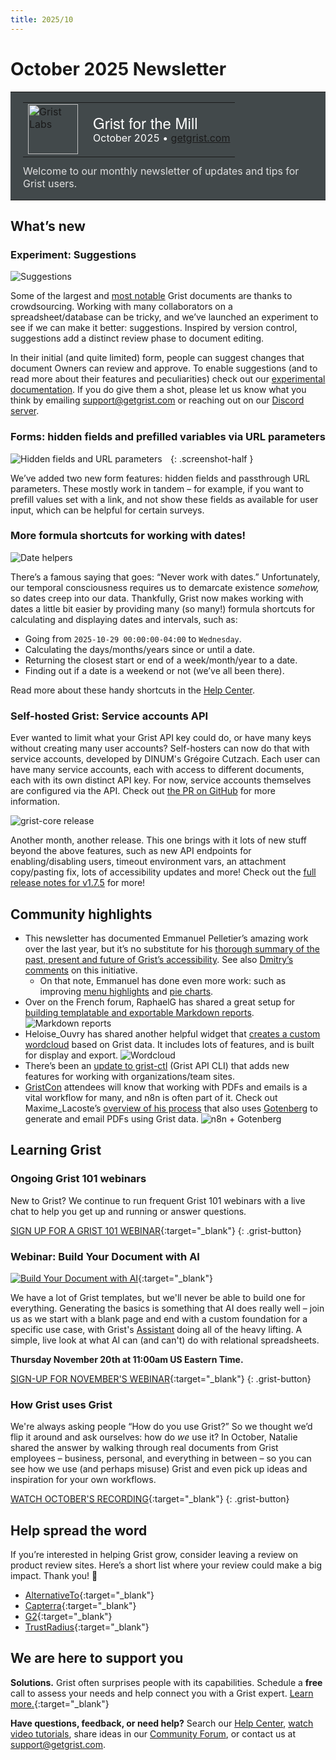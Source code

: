 ```yaml
---
title: 2025/10
---
```


# October 2025 Newsletter

<style>
  /* restore some poorly overridden defaults */
  .newsletter-header .table {
    background-color: initial;
    border: initial;
  }
  .newsletter-header .table > tbody > tr > td {
    padding: initial;
    border: initial;
    vertical-align: initial;
  }
  .newsletter-header img.header-img {
    padding: initial;
    max-width: initial;
    display: initial;
    padding: initial;
    line-height: initial;
    background-color: initial;
    border: initial;
    border-radius: initial;
    margin: initial;
  }

  /* copy newsletter styles, with a prefix for sufficient specificity */
  .newsletter-header .header {
    border: none;
    padding: 0;
    margin: 0;
  }
  .newsletter-header table > tbody > tr > td.header-image {
    width: 80px;
    padding-right: 16px;
  }
  .newsletter-header table > tbody > tr > td.header-text {
    background-color: #42494B;
    padding: 16px 20px;
  }
  .newsletter-header table.header-top {
    border: none;
    padding: 0;
    margin: 0;
    width: 100%;
  }
  .header-title {
    font-family: Helvetica Neue, Helvetica, Arial, sans-serif;
    font-size: 24px;
    line-height: 28px;
    color: #FFFFFF;
  }
  .header-month {
    color: #FFFFFF;
  }
  .header-welcome {
    margin-top: 12px;
    color: #FFFFFF;
  }
  .newsletter-summary {
    background-color: #e3fff5;
    margin: 0;
    padding: 10px;
  }
  .newsletter-summary-header {
    text-align: center;
    padding-bottom: 10px;
    border-bottom: 1px solid lightgrey;
  }
  .newsletter-summary ul {
    padding-left: 20px;
  }
  .newsletter-summary li {
    margin-bottom: 10px;
  }
  .newsletter-summary li p {
    margin: 0px
  }
</style>

<div class="newsletter-header">
<table class="header" cellpadding="0" cellspacing="0" border="0"><tr>
  <td class="header-text">
    <table class="header-top"><tr>
      <td class="header-image">
        <a href="https://www.getgrist.com">
          <img class="header-img" src="/images/newsletters/grist-labs.png" width="80" height="80" alt="Grist Labs" border="0">
        </a>
      </td>
      <td class="header-top-text">
        <div class="header-title">Grist for the Mill</div>
        <div class="header-month">October 2025
          &#8226; <a href="https://www.getgrist.com/">getgrist.com</a></div>
      </td>
    </tr></table>
    <div class="header-welcome" style="color: #e0e0e0;">
      Welcome to our monthly newsletter of updates and tips for Grist users.
    </div>
  </td>
</tr></table>
</div>

## What’s new

### Experiment: Suggestions

![Suggestions](../images/newsletters/2025-10/suggestions.gif)

Some of the largest and [most notable](https://bsky.app/profile/tas.bot/post/3ljqmi5hwbc2p) Grist documents are thanks to crowdsourcing. Working with many collaborators on a spreadsheet/database can be tricky, and we’ve launched an experiment to see if we can make it better: suggestions. Inspired by version control, suggestions add a distinct review phase to document editing.

In their initial (and quite limited) form, people can suggest changes that document Owners can review and approve. To enable suggestions (and to read more about their features and peculiarities) check out our [experimental documentation](https://support.getgrist.com/sharing/#suggestions). If you do give them a shot, please let us know what you think by emailing [support@getgrist.com](mailto:support@getgrist.com) or reaching out on our [Discord server](https://discord.gg/MYKpYQ3fbP).

### Forms: hidden fields and prefilled variables via URL parameters

<span style="display: inline-block; width: 50%;">![Hidden fields and URL parameters](../images/newsletters/2025-10/hidden-fields.png)</span>
{: .screenshot-half }

We’ve added two new form features: hidden fields and passthrough URL parameters. These mostly work in tandem – for example, if you want to prefill values set with a link, and not show these fields as available for user input, which can be helpful for certain surveys.

### More formula shortcuts for working with dates!

![Date helpers](../images/newsletters/2025-10/date-helpers.gif)

There’s a famous saying that goes: “Never work with dates.” Unfortunately, our temporal consciousness requires us to demarcate existence *somehow,* so dates creep into our data. Thankfully, Grist now makes working with dates a little bit easier by providing many (so many!) formula shortcuts for calculating and displaying dates and intervals, such as:

* Going from `2025-10-29 00:00:00-04:00` to `Wednesday`. 
* Calculating the days/months/years since or until a date.
* Returning the closest start or end of a week/month/year to a date.
* Finding out if a date is a weekend or not (we’ve all been there).

Read more about these handy shortcuts in the [Help Center](https://support.getgrist.com/dates/#displaying-days-weeks-years-and-intervals). 

### Self-hosted Grist: Service accounts API

Ever wanted to limit what your Grist API key could do, or have many keys without creating many user accounts? Self-hosters can now do that with service accounts, developed by DINUM's Grégoire Cutzach. Each user can have many service accounts, each with access to different documents, each with its own distinct API key. For now, service accounts themselves are configured via the API. Check out [the PR on GitHub](https://github.com/gristlabs/grist-core/pull/1699) for more information.

![grist-core release](../images/newsletters/core-release.png)

Another month, another release. This one brings with it lots of new stuff beyond the above features, such as new API endpoints for enabling/disabling users, timeout environment vars, an attachment copy/pasting fix, lots of accessibility updates and more! Check out the [full release notes for v1.7.5](https://github.com/gristlabs/grist-core/releases/tag/v1.7.5) for more!

##  Community highlights

* This newsletter has documented Emmanuel Pelletier’s amazing work over the last year, but it’s no substitute for his [thorough summary of the past, present and future of Grist’s accessibility](https://docs.numerique.gouv.fr/docs/dd22823c-5fa9-4d5f-b09c-08b6e693d9ce/). See also [Dmitry’s comments](https://www.linkedin.com/posts/dsagal_docs-activity-7386749971032862720-0oer/?utm_source=share&utm_medium=member_desktop&rcm=ACoAABU4rcUBgiDDCl33ZX_67NMrHqsZzO7CR68) on this initiative. 
    * On that note, Emmanuel has done even more work: such as improving [menu highlights](https://github.com/gristlabs/grist-core/pull/1876) and [pie charts](https://github.com/gristlabs/grist-core/pull/1872).
* Over on the French forum, RaphaelG has shared a great setup for [building templatable and exportable Markdown reports](https://forum.grist.libre.sh/t/mini-generateur-pour-mettre-en-forme-vos-donnees-avec-un-modele/1940/2).
![Markdown reports](../images/newsletters/2025-10/generator2.gif)
* Heloise_Ouvry has shared another helpful widget that [creates a custom wordcloud](https://community.getgrist.com/t/wordcloud-widget/12218) based on Grist data. It includes lots of features, and is built for display and export.
![Wordcloud](../images/newsletters/2025-10/wordcloud.png)
* There’s been an [update to grist-ctl](https://community.getgrist.com/t/grist-ctl-a-cli-tool-to-interact-with-grist-api/7887/7) (Grist API CLI) that adds new features for working with organizations/team sites. 
* [GristCon](https://www.getgrist.com/gristcon-2025/) attendees will know that working with PDFs and emails is a vital workflow for many, and n8n is often part of it. Check out Maxime_Lacoste’s [overview of his process](https://community.getgrist.com/t/how-to-generate-and-send-by-email-a-sum-up-pdf-after-the-completion-of-a-form-with-n8n-and-gotenborg/12284) that also uses [Gotenberg](https://gotenberg.dev/) to generate and email PDFs using Grist data.
![n8n + Gotenberg](../images/newsletters/2025-10/n8n-gotenberg.png)

## Learning Grist

### Ongoing Grist 101 webinars

New to Grist? We continue to run frequent Grist 101 webinars with a live chat to help you get up and running or answer questions. 

[SIGN UP FOR A GRIST 101 WEBINAR](https://www.getgrist.com/webinars/grist-101-new-users-guide/){:target="\_blank"}
{: .grist-button}

### Webinar: Build Your Document with AI

[![Build Your Document with AI](../images/newsletters/2025-10/webinar.png)](https://www.getgrist.com/webinars/build-your-document-with-ai/?utm_source=support-newsletter&utm_medium=internal&utm_campaign=build-webinar&utm_term=november-2025){:target="\_blank"}

We have a lot of Grist templates, but we'll never be able to build one for everything. Generating the basics is something that AI does really well – join us as we start with a blank page and end with a custom foundation for a specific use case, with Grist's [Assistant](https://support.getgrist.com/assistant/) doing all of the heavy lifting. A simple, live look at what AI can (and can't) do with relational spreadsheets.

**Thursday November 20th at 11:00am US Eastern Time.**

[SIGN-UP FOR NOVEMBER'S WEBINAR](https://www.getgrist.com/webinars/build-your-document-with-ai/?utm_source=support-newsletter&utm_medium=internal&utm_campaign=build-webinar&utm_term=november-2025){:target="\_blank"}
{: .grist-button}

### How Grist uses Grist

We're always asking people “How do you use Grist?” So we thought we’d flip it around and ask ourselves: how do *we* use it? In October, Natalie shared the answer by walking through real documents from Grist employees – business, personal, and everything in between – so you can see how we use (and perhaps misuse) Grist and even pick up ideas and inspiration for your own workflows.

[WATCH OCTOBER'S RECORDING](https://www.getgrist.com/webinars/how-grist-uses-grist/){:target="\_blank"}
{: .grist-button}

## Help spread the word
If you’re interested in helping Grist grow, consider leaving a review on product review sites. Here’s a short list where your review could make a big impact. Thank you! 🙏

* [AlternativeTo](https://alternativeto.net/software/grist/about/){:target="\_blank"}
* [Capterra](https://www.capterra.com/p/232821/Grist/){:target="\_blank"}
* [G2](https://www.g2.com/products/grist){:target="\_blank"}
* [TrustRadius](https://www.trustradius.com/products/grist/){:target="\_blank"}

## We are here to support you

**Solutions.** Grist often surprises people with its capabilities. Schedule a **free** call to assess your needs and help connect you with a Grist expert. [Learn more.](https://www.getgrist.com/solutions/){:target="\_blank"}

**Have questions, feedback, or need help?** Search our [Help Center](../index.md), [watch video tutorials](https://www.youtube.com/channel/UCx0ioQrrC-bIrkmZ7ZULr0g/playlists), share ideas in our [Community Forum](https://community.getgrist.com), or contact us at <support@getgrist.com>.